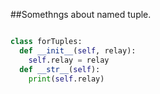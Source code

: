 ##Somethngs about named tuple.
```python

class forTuples:
  def __init__(self, relay):
    self.relay = relay
  def __str__(self):
    print(self.relay)
```
